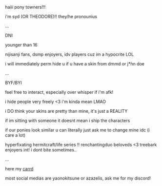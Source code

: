 haiii pony towners!!! 

i'm syd (OR THEODORE)!!
they/he pronounius

...

DNI

younger than 16

nijisanji fans, dsmp enjoyers, idv players cuz im a hypocrite LOL

i will immediately perm hide u if u have a skin from dmmd or j*hn doe

...

BYF/BYI

feel free to interact, especially over whisper if i'm afk!

i hide people very freely <3 i'm kinda mean LMAO

i DO think your skins are pretty than mine, it's just a REALITY

if im sitting with someone it doesnt mean i ship the characters

if our ponies look similar u can literally just ask me to change mine idc (i care a lot)

hyperfixating hermitcraft/life series !! renchantingduo beloveds <3 treebark enjoyers int! i dont bite sometimes..

...

here my [carrd](https://azazelis.carrd.co)

most social medias are yaonokitsune or azazelis, ask me for my discord!
